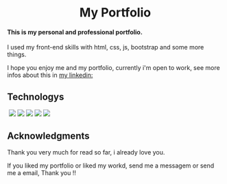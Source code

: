 <h1 style='text-align:center'>My Portfolio</h1>

<h4>This is my personal and professional portfolio.</h4>
<p>I used my front-end skills with html, css, js, bootstrap and some more things.</p>
<p>I hope you enjoy me and my portfolio, currently i'm open to work, see more infos about this in <a href='www.linkedin.com/in/eric-luis-da-silva-mauricio-142624279'>my linkedin: </a>

<h2>Technologys</h2><img src=''><img src=''>
<img src='![R](https://github.com/lmaurici0/Personal-Portfolio/assets/135241097/582590d2-31ed-4bf6-a846-a2131a945d5c)'>
<img src='![R (1)](https://github.com/lmaurici0/Personal-Portfolio/assets/135241097/5df58a4b-e0e3-493b-8755-e20ca0c69c00)'>
<img src='![6024bc5746d7436c727825dc4fc23c22-html-programming-language-icon-by-vexels](https://github.com/lmaurici0/Personal-Portfolio/assets/135241097/187a7026-e83b-417c-b0e4-bb80aa50e6bc)'>
<img src='![OIP](https://github.com/lmaurici0/Personal-Portfolio/assets/135241097/2eeb75e7-828a-4bca-a540-640a0b7b3edc)'>
<img src='![R](https://github.com/lmaurici0/Personal-Portfolio/assets/135241097/214c6fef-c9af-4fee-ac7f-37599105cfab)'>

<h2>Acknowledgments</h2>
<p>Thank you very much for read so far, i already love you.</p>
<p>If you liked my portfolio or liked my workd, send me a messagem or send me a email, Thank you !!</p>
